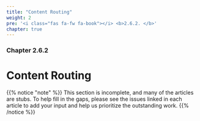 ```yaml
---
title: "Content Routing"
weight: 2
pre: '<i class="fas fa-fw fa-book"></i> <b>2.6.2. </b>'
chapter: true
---
```


### Chapter 2.6.2

# Content Routing

{{% notice "note" %}}
This section is incomplete, and many of the articles are stubs. To help fill in
the gaps, please see the issues linked in each article to add your input and
help us prioritize the outstanding work.
{{% /notice %}}
